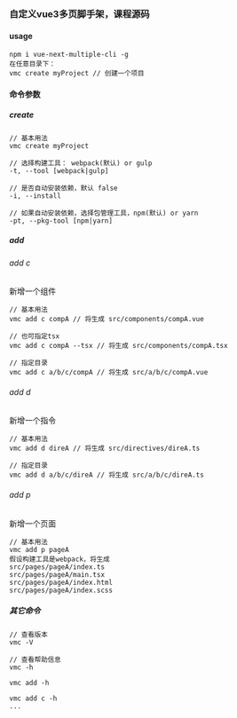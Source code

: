 ### 自定义vue3多页脚手架，课程源码

#### usage
```text
npm i vue-next-multiple-cli -g
在任意目录下：
vmc create myProject // 创建一个项目
```

#### 命令参数

##### create
```text
// 基本用法
vmc create myProject

// 选择构建工具： webpack(默认) or gulp
-t, --tool [webpack|gulp]

// 是否自动安装依赖，默认 false
-i, --install

// 如果自动安装依赖，选择包管理工具，npm(默认) or yarn
-pt, --pkg-tool [npm|yarn]
```

##### add

###### add c
新增一个组件
```text
// 基本用法
vmc add c compA // 将生成 src/components/compA.vue

// 也可指定tsx
vmc add c compA --tsx // 将生成 src/components/compA.tsx

// 指定目录
vmc add c a/b/c/compA // 将生成 src/a/b/c/compA.vue

```


###### add d
新增一个指令
```text
// 基本用法
vmc add d direA // 将生成 src/directives/direA.ts

// 指定目录
vmc add d a/b/c/direA // 将生成 src/a/b/c/direA.ts

```


###### add p
新增一个页面
```text
// 基本用法
vmc add p pageA
假设构建工具是webpack，将生成
src/pages/pageA/index.ts
src/pages/pageA/main.tsx
src/pages/pageA/index.html
src/pages/pageA/index.scss
```

##### 其它命令
```text
// 查看版本
vmc -V

// 查看帮助信息
vmc -h

vmc add -h

vmc add c -h
...

```
